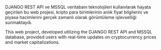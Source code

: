 DJANGO REST API ve MSSQL veritabanı teknolojileri kullanılarak hayata geçirilen bu web projesi, kripto para birimlerinin anlık fiyat bilgilerini ve piyasa hacimlerini gerçek zamanlı olarak görüntüleme işlevselliği sunmaktaydı.


This web project, developed utilizing the DJANGO REST API and MSSQL database, provided users with real-time updates on cryptocurrency prices and market capitalizations.

